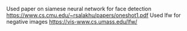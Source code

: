 Used paper on siamese neural network for face detection
https://www.cs.cmu.edu/~rsalakhu/papers/oneshot1.pdf
Used lfw for negative images
https://vis-www.cs.umass.edu/lfw/
